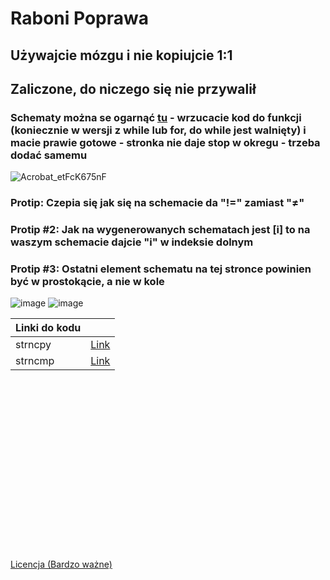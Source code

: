 # Raboni Poprawa
## Używajcie mózgu i nie kopiujcie 1:1

## Zaliczone, do niczego się nie przywalił

### Schematy można se ogarnąć [tu](https://app.code2flow.com/) - wrzucacie kod do funkcji (koniecznie w wersji z while lub for,  do while jest walnięty) i macie prawie gotowe - stronka nie daje stop w okregu - trzeba dodać samemu 

![Acrobat_etFcK675nF](https://github.com/11ArkaN/RaboniPoprawa/assets/149787931/ba1ce0ea-0ffb-4a86-85aa-81581ba17c9a)

### Protip: Czepia się jak się na schemacie da "!=" zamiast "≠"
### Protip #2: Jak na wygenerowanych schematach jest [i] to na waszym schemacie dajcie "i" w indeksie dolnym 
### Protip #3: Ostatni element schematu na tej stronce powinien być w prostokącie, a nie w kole
![image](https://github.com/11ArkaN/RaboniPoprawa/assets/149787931/f64acbbb-cbd8-469e-acd7-889f078ae639)
![image](https://github.com/11ArkaN/RaboniPoprawa/assets/149787931/f623c750-ddc3-4358-8ff8-8f0e4183a68f)


| Linki do kodu  | |
|---------|------|
| strncpy | [Link](https://github.com/11ArkaN/RaboniPoprawa/tree/strncpy) |
| strncmp | [Link](https://github.com/11ArkaN/RaboniPoprawa/tree/strncmp)|




<br/><br/><br/><br/><br/><br/><br/><br/><br/><br/><br/><br/><br/><br/><br/><br/>








[Licencja (Bardzo ważne)](LICENSE.md)

